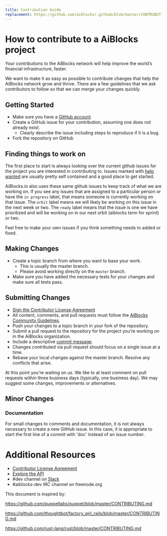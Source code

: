 ```yaml
---
title: Contribution Guide
replacement: https://github.com/aiblocks/.github/blob/master/CONTRIBUTING.md
---
```


# How to contribute to a AiBlocks project

Your contributions to the AiBlocks network will help improve the world’s financial
infrastructure, faster.

We want to make it as easy as possible to contribute changes that
help the AiBlocks network grow and thrive. There are a few guidelines that we
ask contributors to follow so that we can merge your changes quickly.

## Getting Started

* Make sure you have a [GitHub account](https://github.com/join)
* Create a GitHub issue for your contribution, assuming one does not already exist.
  * Clearly describe the issue including steps to reproduce if it is a bug.
* Fork the repository on GitHub

## Finding things to work on

The first place to start is always looking over the current github issues for the project you are interested in contributing to. Issues marked with [help wanted](https://github.com/issues?q=is%3Aopen+is%3Aissue+user%3Aaiblocks+label%3A%22help+wanted%22) are usually pretty self contained and a good place to get started.

AiBlocks.io also uses these same github issues to keep track of what we are working on. If you see any issues that are assigned to a particular person or have the `in progress` label, that means someone is currently working on that issue. The `orbit` label means we will likely be working on this issue in the next week or two. The `ready` label means that the issue is one we have prioritized and will be working on in our next orbit (aiblocks term for sprint) or two.

Feel free to make your own issues if you think something needs to added or fixed.

## Making Changes

* Create a topic branch from where you want to base your work.
  * This is usually the master branch.
  * Please avoid working directly on the `master` branch.
* Make sure you have added the necessary tests for your changes and make sure all tests pass.

## Submitting Changes

* [Sign the Contributor License Agreement](https://docs.google.com/forms/d/1g7EF6PERciwn7zfmfke5Sir2n10yddGGSXyZsq98tVY/viewform?usp=send_form)
* All content, comments, and pull requests must follow the [AiBlocks Community Guidelines](https://www.aiblocks.io/community-guidelines/). 
* Push your changes to a topic branch in your fork of the repository.
* Submit a pull request to the repository for the project you’re working on in the AiBlocks organization.
 * Include a descriptive [commit message](https://github.com/erlang/otp/wiki/Writing-good-commit-messages).
 * Changes contributed via pull request should focus on a single issue at a time.
 * Rebase your local changes against the master branch. Resolve any conflicts that arise.

At this point you're waiting on us. We like to at least comment on pull requests within three
business days (typically, one business day). We may suggest some changes, improvements or alternatives.

## Minor Changes

### Documentation
For small changes to comments and documentation, it is not
always necessary to create a new GitHub issue. In this case, it is
appropriate to start the first line of a commit with 'doc' instead of
an issue number.

# Additional Resources
* [Contributor License Agreement](https://docs.google.com/forms/d/1g7EF6PERciwn7zfmfke5Sir2n10yddGGSXyZsq98tVY/viewform?usp=send_form)
* [Explore the API](https://www.aiblocks.io/developers/reference/)
* #dev channel on [Slack](http://slack.aiblocks.io)
* #aiblocks-dev IRC channel on freenode.org


This document is inspired by:

https://github.com/puppetlabs/puppet/blob/master/CONTRIBUTING.md

https://github.com/thoughtbot/factory_girl_rails/blob/master/CONTRIBUTING.md

https://github.com/rust-lang/rust/blob/master/CONTRIBUTING.md
